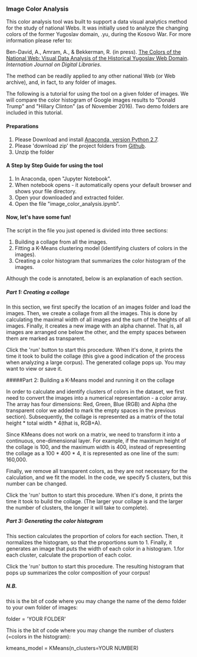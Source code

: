 ### Image Color Analysis

This color analysis tool was built to support a data visual analytics method for the study of  national Webs. It was initially used to analyze the changing colors of the former Yugoslav domain, .yu, during the Kosovo War. For more information please refer to:

Ben-David, A., Amram, A., & Bekkerman, R. (in press). [The Colors of the National Web: Visual Data Analysis of the Historical Yugoslav Web Domain](https://www.dropbox.com/s/epzfp69pwqdwl8h/The_Colors_of_the_National_Web_preprint.pdf?dl=0). *Internation Journal on Digital Libraries*.
 

The method can be readily applied to any other national Web (or Web archive), and, in fact, to any folder of images.

The following is a tutorial for using the tool on a given folder of images. We will compare the color histogram of Google images results to "Donald Trump" and "Hillary Clinton" (as of November 2016). Two demo folders are included in this tutorial.


#### Preparations

1. Please Download and install [Anaconda, version Python 2.7](https://www.continuum.io/downloads).
2. Please 'download zip' the project folders from [Github](https://github.com/omilab/image-color-analysis/archive/master.zip).
3. Unzip the folder

#### A  Step by Step Guide for using the tool

1. In Anaconda, open "Jupyter Notebook".
2. When notebook opens - it automatically opens your default browser and shows your file directory. 
3. Open your downloaded and extracted folder.
4. Open the file "image_color_analysis.ipynb".

#### Now, let's have some fun!

The script in the file you just opened is divided into three sections:

1. Building a collage from all the images.
2. Fitting a K-Means clustering model (identifying clusters of colors in the images).
3. Creating a color histogram that summarizes the color histogram of the images.

Although the code is annotated, below is an explanation of each section.

##### Part 1: Creating a collage

In this section, we first specify the location of an images folder and load the images. Then, we create a collage from all the images. This is done by calculating the maximal width of all images and the sum of the heights of all images. Finally, it creates a new image with an alpha channel. That is, all images are arranged one below the other, and the empty spaces between them are marked as transparent.

Click the 'run' button to start this procedure. When it's done, it prints the time it took to build the collage (this give a good indication of the process when analyzing a large corpus). The generated collage pops up. You may want to view or save it.
 

#####Part 2: Building a K-Means model and running it on the collage 

In order to calculate and identify clusters of colors in the dataset, we first need to convert the images into a numerical representation - a color array. The array has four dimensions: Red, Green, Blue (RGB) and Alpha (the transparent color we added to mark the empty spaces in the previous section).
Subsequently, the collage is represented as a matrix of the total height * total width * 4(that is, RGB+A).

Since KMeans does not work on a matrix, we need to transform it into a continuous, one-dimensional layer. For example, if the maximum height of the collage is 100, and the maximum width is 400, instead of representing the collage as a 100 * 400 * 4, it is represented as one line of the sum: 160,000.

Finally, we remove all transparent colors, as they are not necessary for the calculation, and we fit the model. In the code, we specify 5 clusters, but this number can be changed.

Click the 'run' button to start this procedure. When it's done, it prints the time it took to build the collage. (The larger your collage is and the larger the number of clusters, the longer it will take to complete).


##### Part 3: Generating the color histogram

This section calculates the proportion of colors for each section. Then, it normalizes the histogram, so that the proportions sum to 1.
Finally, it generates an image that puts the width of each color in a histogram.
1.for each cluster, calculate the proportion of each color.

Click the 'run' button to start this procedure. The resulting histogram that pops up summarizes the color composition of your corpus!


##### N.B.

this is the bit of code where you may change the name of the demo folder to your own folder of images:

folder = 'YOUR FOLDER'

This is the bit of code where you may change the number of clusters (=colors in the histogram):

kmeans_model = KMeans(n_clusters=YOUR NUMBER)


